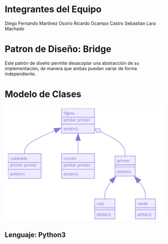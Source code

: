 # Integrantes del Equipo
Diego Fernando Martinez Osorio
Ricardo Ocampo Castro
Sebastian Lara Machado

# Patron de Diseño: Bridge
Este patrón de diseño permite desacoplar una abstracción de su implementación, de manera que ambas puedan variar de forma independiente.

# Modelo de Clases

![clases](./Clases.PNG)

## Lenguaje: Python3


